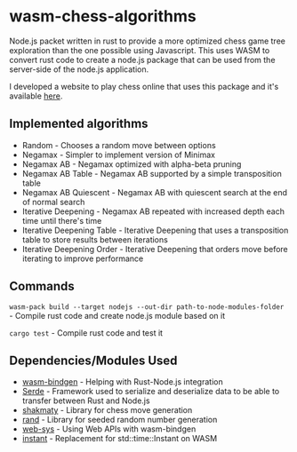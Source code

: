 # wasm-chess-algorithms
Node.js packet written in rust to provide a more optimized chess game tree exploration than the one possible using Javascript.
This uses WASM to convert rust code to create a node.js package that can be used from the server-side of the node.js application.

I developed a website to play chess online that uses this package and it's available [here](https://github.com/fratorgano/SocketChess).

## Implemented algorithms
* Random - Chooses a random move between options
* Negamax - Simpler to implement version of Minimax
* Negamax AB - Negamax optimized with alpha-beta pruning
* Negamax AB Table - Negamax AB supported by a simple transposition table
* Negamax AB Quiescent - Negamax AB with quiescent search at the end of normal search
* Iterative Deepening - Negamax AB repeated with increased depth each time until there's time
* Iterative Deepening Table - Iterative Deepening that uses a transposition table to store results between iterations
* Iterative Deepening Order - Iterative Deepening that orders move before iterating to improve performance

## Commands
`wasm-pack build --target nodejs --out-dir path-to-node-modules-folder` - Compile rust code and create node.js module based on it

`cargo test` - Compile rust code and test it

## Dependencies/Modules Used
* [wasm-bindgen](https://github.com/rustwasm/wasm-bindgen) - Helping with Rust-Node.js integration
* [Serde](https://github.com/serde-rs/serde) - Framework used to serialize and deserialize data to be able to transfer between Rust and Node.js
* [shakmaty](https://github.com/niklasf/shakmaty) - Library for chess move generation
* [rand](https://github.com/rust-random/rand) - Library for seeded random number generation
* [web-sys](https://github.com/rustwasm/wasm-bindgen/tree/main/crates/web-sys) - Using Web APIs with wasm-bindgen
* [instant](https://crates.io/crates/instant) - Replacement for std::time::Instant on WASM
